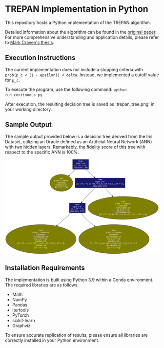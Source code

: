 # TREPAN Implementation in Python

This repository hosts a Python implementation of the TREPAN algorithm.

Detailed information about the algorithm can be found in the [original paper](https://proceedings.neurips.cc/paper_files/paper/1995/file/45f31d16b1058d586fc3be7207b58053-Paper.pdf). For more comprehensive understanding and application details, please refer to [Mark Craven's thesis](https://biostat.wisc.edu/~craven/papers/thesis.pdf).

## Execution Instructions

The current implementation does not include a stopping criteria with `prob(p_c < (1 - epsilon)) < delta`. Instead, we implemented a cutoff value for `p_c`.

To execute the program, use the following command: `python run_continuous.py`.

After execution, the resulting decision tree is saved as 'trepan_tree.png' in your working directory.

## Sample Output

The sample output provided below is a decision tree derived from the Iris Dataset, utilizing an Oracle defined as an Artificial Neural Network (ANN) with two hidden layers. Remarkably, the fidelity score of this tree with respect to the specific ANN is 100%.

![](./trepan_tree.png)

## Installation Requirements

The implementation is built using Python 3.9 within a Conda environment. The required libraries are as follows:

- Math
- NumPy
- Pandas
- itertools
- PyTorch
- scikit-learn
- Graphviz

To ensure accurate replication of results, please ensure all libraries are correctly installed in your Python environment.


